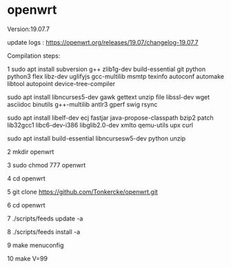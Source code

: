 openwrt
=
Version:19.07.7

update logs : https://openwrt.org/releases/19.07/changelog-19.07.7

Compilation steps:

1 sudo apt install subversion g++ zlib1g-dev build-essential git python python3 flex libz-dev uglifyjs gcc-multilib msmtp texinfo autoconf automake libtool autopoint device-tree-compiler

sudo apt install libncurses5-dev gawk gettext unzip file libssl-dev wget asciidoc binutils g++-multilib antlr3 gperf swig rsync

sudo apt install libelf-dev ecj fastjar java-propose-classpath bzip2 patch lib32gcc1 libc6-dev-i386 libglib2.0-dev xmlto qemu-utils upx curl

sudo apt install build-essential libncursesw5-dev python unzip

2 mkdir openwrt

3 sudo chmod 777 openwrt

4 cd openwrt

5 git clone https://github.com/Tonkercke/openwrt.git

6 cd openwrt

7 ./scripts/feeds update -a

8 ./scripts/feeds install -a

9 make menuconfig

10 make V=99
   
